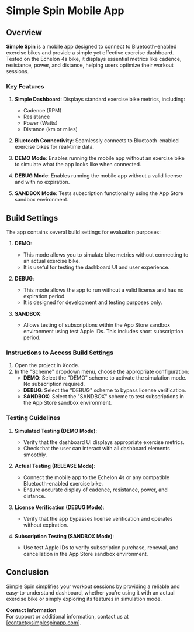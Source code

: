 # Simple Spin Mobile App

## Overview

**Simple Spin** is a mobile app designed to connect to Bluetooth-enabled exercise bikes and provide a simple yet effective exercise dashboard. Tested on the Echelon 4s bike, it displays essential metrics like cadence, resistance, power, and distance, helping users optimize their workout sessions.

### Key Features

1. **Simple Dashboard**: Displays standard exercise bike metrics, including:
   - Cadence (RPM)
   - Resistance
   - Power (Watts)
   - Distance (km or miles)

2. **Bluetooth Connectivity**: Seamlessly connects to Bluetooth-enabled exercise bikes for real-time data.

3. **DEMO Mode**: Enables running the mobile app without an exercise bike to simulate what the app looks like when connected.

4. **DEBUG Mode**: Enables running the mobile app without a valid license and with no expiration.

5. **SANDBOX Mode**: Tests subscription functionality using the App Store sandbox environment.

## Build Settings

The app contains several build settings for evaluation purposes:

1. **DEMO**: 
   - This mode allows you to simulate bike metrics without connecting to an actual exercise bike. 
   - It is useful for testing the dashboard UI and user experience.

2. **DEBUG**: 
   - This mode allows the app to run without a valid license and has no expiration period. 
   - It is designed for development and testing purposes only.

3. **SANDBOX**:
   - Allows testing of subscriptions within the App Store sandbox environment using test Apple IDs.  This includes short subscription period.

### Instructions to Access Build Settings

1. Open the project in Xcode.
2. In the "Scheme" dropdown menu, choose the appropriate configuration:
   - **DEMO**: Select the "DEMO" scheme to activate the simulation mode.  No subscription required.
   - **DEBUG**: Select the "DEBUG" scheme to bypass license verification. 
   - **SANDBOX**: Select the "SANDBOX" scheme to test subscriptions in the App Store sandbox environment. 

### Testing Guidelines

1. **Simulated Testing (DEMO Mode)**:
   - Verify that the dashboard UI displays appropriate exercise metrics.
   - Check that the user can interact with all dashboard elements smoothly.

2. **Actual Testing (RELEASE Mode)**:
   - Connect the mobile app to the Echelon 4s or any compatible Bluetooth-enabled exercise bike.
   - Ensure accurate display of cadence, resistance, power, and distance.

3. **License Verification (DEBUG Mode)**:
   - Verify that the app bypasses license verification and operates without expiration.

4. **Subscription Testing (SANDBOX Mode)**:
   - Use test Apple IDs to verify subscription purchase, renewal, and cancellation in the App Store sandbox environment.

## Conclusion

Simple Spin simplifies your workout sessions by providing a reliable and easy-to-understand dashboard, whether you’re using it with an actual exercise bike or simply exploring its features in simulation mode.

**Contact Information**  
For support or additional information, contact us at [contact@simplespinapp.com].

